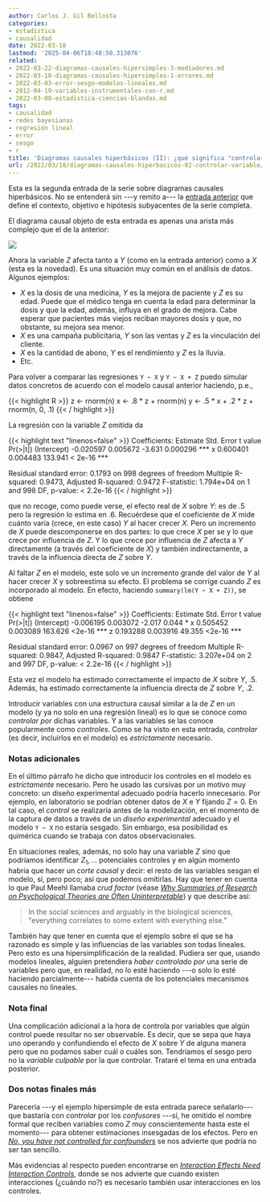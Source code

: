 ```yaml
---
author: Carlos J. Gil Bellosta
categories:
- estadística
- causalidad
date: 2022-03-18
lastmod: '2025-04-06T18:48:50.313076'
related:
- 2022-03-22-diagramas-causales-hipersimples-3-mediadores.md
- 2022-03-10-diagramas-causales-hipersimples-1-errores.md
- 2022-03-03-error-sesgo-modelos-lineales.md
- 2012-04-19-variables-instrumentales-con-r.md
- 2022-03-08-estadistica-ciencias-blandas.md
tags:
- causalidad
- redes bayesianas
- regresión lineal
- error
- sesgo
- r
title: 'Diagramas causales hiperbásicos (II): ¿qué significa "controlar por" una variable?'
url: /2022/03/18/diagramas-causales-hiperbasicos-02-controlar-variable/
---
```


Esta es la segunda entrada de la serie sobre diagramas causales hiperbásicos. No se entenderá sin ---y remito a--- la
[entrada anterior](/2022/03/10/diagramas-causales-hiperbasicos-01-variables-omitidas/)
que define el contexto, objetivo e hipótesis subyacentes de la serie completa.

El diagrama causal objeto de esta entrada es apenas una arista más complejo que el de la anterior:

![](/wp-uploads/2022/03/red_causal_hiperbasica_01.png#center)

Ahora la variable $Z$ afecta tanto a $Y$ (como en la entrada anterior) como a $X$ (esta es la novedad). Es una situación muy común en el análisis de datos. Algunos ejemplos:

* $X$ es la dosis de una medicina, $Y$ es la mejora de paciente y $Z$ es su edad. Puede que el médico tenga en cuenta la edad para determinar la dosis y que la edad, además, influya en el grado de mejora. Cabe esperar que pacientes más viejos reciban mayores dosis y que, no obstante, su mejora sea menor.
* $X$ es una campaña publicitaria, $Y$ son las ventas y $Z$ es la vinculación del cliente.
* $X$ es la cantidad de abono, $Y$ es el rendimiento y $Z$ es la lluvia.
* Etc.

Para volver a comparar las regresiones `Y ~ X` y `Y ~ X + Z` puedo simular datos concretos de acuerdo con el modelo causal anterior haciendo, p.e.,

{{< highlight R >}}
z <- rnorm(n)
x <- .8 * z + rnorm(n)
y <- .5 * x + .2 * z + rnorm(n, 0, .1)
{{< / highlight >}}

La regresión con la variable $Z$ omitida da

{{< highlight text "linenos=false" >}}
Coefficients:
             Estimate Std. Error t value Pr(>|t|)
(Intercept) -0.020597   0.005672  -3.631 0.000296 ***
x            0.600401   0.004483 133.941  < 2e-16 ***

Residual standard error: 0.1793 on 998 degrees of freedom
Multiple R-squared:  0.9473,	Adjusted R-squared:  0.9472
F-statistic: 1.794e+04 on 1 and 998 DF,  p-value: < 2.2e-16
{{< / highlight >}}

que no recoge, como puede verse, el efecto real de $X$ sobre $Y$: es de $.5$ pero la regresión lo estima en $.6$. Recuérdese que el coeficiente de $X$ mide cuánto varía (crece, en este caso) $Y$ al hacer crecer $X$. Pero un incremento de $X$ puede descomponerse en dos partes: lo que crece $X$ per se y lo que crece por influencia de $Z$. Y lo que crece por influencia de $Z$ afecta a $Y$ directamente (a través del coeficiente de $X$) y también indirectamente, a través de la influencia directa de $Z$ sobre $Y$.

Al faltar $Z$ en el modelo, este solo ve un incremento grande del valor de $Y$ al hacer crecer $X$ y sobreestima su efecto. El problema se corrige cuando $Z$ es incorporado al modelo. En efecto, haciendo `summary(lm(Y ~ X + Z))`, se obtiene

{{< highlight text "linenos=false" >}}
Coefficients:
             Estimate Std. Error t value Pr(>|t|)
(Intercept) -0.006195   0.003072  -2.017    0.044 *
x            0.505452   0.003089 163.626   <2e-16 ***
z            0.193288   0.003916  49.355   <2e-16 ***

Residual standard error: 0.0967 on 997 degrees of freedom
Multiple R-squared:  0.9847,	Adjusted R-squared:  0.9847
F-statistic: 3.207e+04 on 2 and 997 DF,  p-value: < 2.2e-16
{{< / highlight >}}

Esta vez el modelo ha estimado correctamente el impacto de $X$ sobre $Y$, $.5$. Además, ha estimado correctamente la influencia directa de $Z$ sobre $Y$, $.2$.

Introducir variables con una estructura causal similar a la de $Z$ en un modelo (y ya no solo en una regresión lineal) es lo que se conoce como _controlar por_ dichas variables. Y a las variables se las conoce popularmente como _controles_. Como se ha visto en esta entrada, _controlar_ (es decir, incluirlos en el modelo) es _estrictamente_ necesario.


### Notas adicionales

En el último párrafo he dicho que introducir los controles en el modelo es _estrictamente_ necesario. Pero he usado las cursivas por un motivo muy concreto: un diseño experimental adecuado podría hacerlo innecesario. Por ejemplo, en laboratorio se podrían obtener datos de $X$ e $Y$ fijando $Z = 0$. En tal caso, el _control_ se realizaría antes de la modelización, en el momento de la captura de datos a través de un _diseño experimental_ adecuado y el modelo `Y ~ X` no estaría sesgado. Sin embargo, esa posibilidad es quimérica cuando se trabaja con datos observacionales.

En situaciones reales, además, no solo hay una variable $Z$ sino que podríamos identificar $Z_1, \dots$ potenciales controles y en algún momento habría que hacer un _corte causal_ y decir: el resto de las variables sesgan el modelo, sí, pero poco; así que podemos omitirlas. Hay que tener en cuenta lo que Paul Meehl llamaba _crud factor_ (véase [_Why Summaries of Research on Psychological Theories are Often Uninterpretable_](https://doi.org/10.2466/pr0.1990.66.1.195)) y que describe así:

> In the social sciences and arguably in the biological sciences, "everything correlates to some extent with everything else."

También hay que tener en cuenta que el ejemplo sobre el que se ha razonado es simple y las influencias de las variables son todas lineales. Pero esto es una hipersimplificación de la realidad. Pudiera ser que, usando modelos lineales, alguien pretendiera _haber controlado por_ una serie de variables pero que, en realidad, no lo esté haciendo ---o solo lo esté haciendo parcialmente--- habida cuenta de los potenciales mecanismos causales no lineales.

### Nota final

Una complicación adicional a la hora de controla por variables que algún control puede resultar no ser observable. Es decir, que se sepa que haya uno operando y confundiendo el efecto de $X$ sobre $Y$ de alguna manera pero que no podamos saber cuál o cuáles son. Tendríamos el sesgo pero no la _variable culpable_ por la que controlar. Trataré el tema en una entrada posterior.

### Dos notas finales más

Parecería ---y el ejemplo hipersimple de esta entrada parece señalarlo--- que bastaría con _controlar_ por los _confusores_ ---sí, he omitido el nombre formal que reciben variables como $Z$ muy conscientemente hasta este el momento--- para obtener estimaciones insesgadas de los efectos. Pero en [_No, you have not controlled for confounders_](https://davidlindelof.com/no-you-have-not-controlled-for-confounders/) se nos advierte que podría no ser tan sencillo.

Más evidencias al respecto pueden encontrarse en [_Interaction Effects Need Interaction Controls_](https://datacolada.org/80), donde se nos advierte que cuando existen interacciones (¿cuándo no?) es necesario también usar interacciones en los controles.